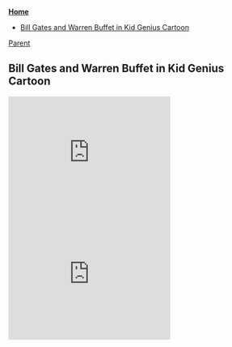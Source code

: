 <!-- START doctoc generated TOC please keep comment here to allow auto update -->
<!-- DON'T EDIT THIS SECTION, INSTEAD RE-RUN doctoc TO UPDATE -->
**[Home](#pages/blog/cv19/index)**

- [Bill Gates and Warren Buffet in Kid Genius Cartoon](#bill-gates-and-warren-buffet-in-kid-genius-cartoon)

<!-- END doctoc generated TOC please keep comment here to allow auto update -->

[Parent](#pages/blog/cv19/index)

## Bill Gates and Warren Buffet in Kid Genius Cartoon

<iframe width="320" height="240" src="https://www.youtube.com/embed/YFL8-BK4QFk" frameborder="0" allow="accelerometer; autoplay; encrypted-media; gyroscope; picture-in-picture" allowfullscreen></iframe>
<iframe width="320" height="240" src="https://www.youtube.com/embed/Gedjb3un6bg" frameborder="0" allow="accelerometer; autoplay; encrypted-media; gyroscope; picture-in-picture" allowfullscreen></iframe>
